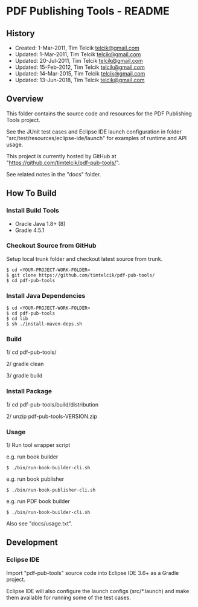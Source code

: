 # PDF Publishing Tools - README

## History

 * Created: 1-Mar-2011, Tim Telcik <telcik@gmail.com>
 * Updated: 1-Mar-2011, Tim Telcik <telcik@gmail.com>
 * Updated: 20-Jul-2011, Tim Telcik <telcik@gmail.com>
 * Updated: 15-Feb-2012, Tim Telcik <telcik@gmail.com>
 * Updated: 14-Mar-2015, Tim Telcik <telcik@gmail.com>
 * Updated: 13-Jun-2018, Tim Telcik <telcik@gmail.com>


## Overview

This folder contains the source code and resources for the PDF Publishing Tools project.

See the JUnit test cases and Eclipse IDE launch configuration in folder "src/test/resources/eclipse-ide/launch" for examples of runtime and API usage.

This project is currently hosted by GitHub at "https://github.com/timtelcik/pdf-pub-tools/".

See related notes in the "docs" folder.


## How To Build

### Install Build Tools

 * Oracle Java 1.8+ (8)
 * Gradle 4.5.1


### Checkout Source from GitHub

Setup local trunk folder and checkout latest source from trunk.

```
$ cd <YOUR-PROJECT-WORK-FOLDER>
$ git clone https://github.com/timtelcik/pdf-pub-tools/
$ cd pdf-pub-tools
```


### Install Java Dependencies

```
$ cd <YOUR-PROJECT-WORK-FOLDER>
$ cd pdf-pub-tools
$ cd lib
$ sh ./install-maven-deps.sh
```


### Build

1/ cd pdf-pub-tools/

2/ gradle clean

3/ gradle build


### Install Package

1/ cd pdf-pub-tools/build/distribution

2/ unzip pdf-pub-tools-VERSION.zip


  
### Usage

1/ Run tool wrapper script

e.g. run book builder

```
$ ./bin/run-book-builder-cli.sh
```

e.g. run book publisher

```
$ ./bin/run-book-publisher-cli.sh
```

e.g. run PDF book builder

```
$ ./bin/run-book-builder-cli.sh
```

Also see "docs/usage.txt".


## Development

### Eclipse IDE

Import "pdf-pub-tools" source code into Eclipse IDE 3.6+ as a Gradle project.

Eclipse IDE will also configure the launch configs (src/*.launch) and make them available for running some of the 
test cases.
